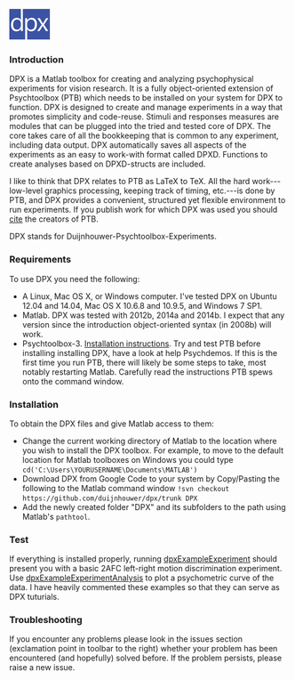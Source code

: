 ![DPX](https://github.com/duijnhouwer/dpx/blob/master/dpxDocs/dpxLogo.png)

### Introduction

DPX is a Matlab toolbox for creating and analyzing psychophysical experiments for vision research. It is a fully object-oriented extension of Psychtoolbox (PTB) which needs to be installed on your system for DPX to function. DPX is designed to create and manage experiments in a way that promotes simplicity and code-reuse. Stimuli and responses measures are modules that can be plugged into the tried and tested core of DPX. The core takes care of all the bookkeeping that is common to any experiment, including data output. DPX automatically saves all aspects of the experiments as an easy to work-with format called DPXD. Functions to create analyses based on DPXD-structs are included. 

I like to think that DPX relates to PTB as LaTeX to TeX. All the hard work---low-level graphics processing, keeping track of timing, etc.---is done by PTB, and DPX provides a convenient, structured yet flexible environment to run experiments. If you publish work for which DPX was used you should [cite](http://psychtoolbox.org/credits) the creators of PTB.

DPX stands for Duijnhouwer-Psychtoolbox-Experiments.

### Requirements

To use DPX you need the following:

 * A Linux, Mac OS X, or Windows computer. I've tested DPX on Ubuntu 12.04 and 14.04, Mac OS X 10.6.8 and 10.9.5, and Windows 7 SP1.
 * Matlab. DPX was tested with 2012b, 2014a and 2014b. I expect that any version since the introduction object-oriented syntax (in 2008b) will work.
 * Psychtoolbox-3. [Installation instructions](http://psychtoolbox.org/PsychtoolboxDownload). Try and test PTB before installing installing DPX, have a look at help Psychdemos. If this is the first time you run PTB, there will likely be some steps to take, most notably restarting Matlab. Carefully read the instructions PTB spews onto the command window.

### Installation

To obtain the DPX files and give Matlab access to them:

* Change the current working directory of Matlab to the location where you wish to install the DPX toolbox. For example, to move to the default location for Matlab toolboxes on Windows you could type
  `cd('C:\Users\YOURUSERNAME\Documents\MATLAB')`
* Download DPX from Google Code to your system by Copy/Pasting the following to the Matlab command window
  `!svn checkout https://github.com/duijnhouwer/dpx/trunk DPX`
* Add the newly created folder "DPX" and its subfolders to the path using Matlab's `pathtool`.

### Test

If everything is installed properly, running [dpxExampleExperiment](https://github.com/duijnhouwer/dpx/blob/master/dpxExperiments/Examples/dpxExampleExperiment.m) should present you with a basic 2AFC left-right motion discrimination experiment. Use [dpxExampleExperimentAnalysis](https://github.com/duijnhouwer/dpx/blob/master/dpxExperiments/Examples/dpxExampleExperimentAnalysis.m) to plot a psychometric curve of the data. I have heavily commented these examples so that they can serve as DPX tuturials.

### Troubleshooting

If you encounter any problems please look in the issues section (exclamation point in toolbar to the right) whether your problem has been encountered (and hopefully) solved before. If the problem persists, please raise a new issue.
